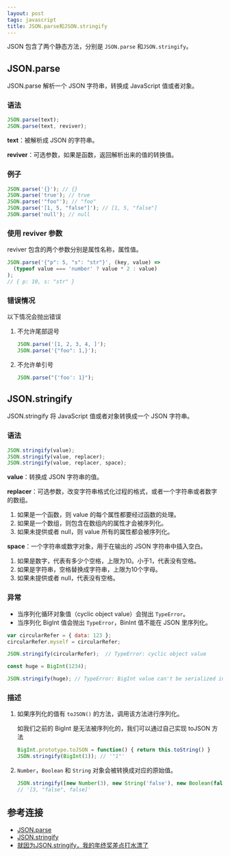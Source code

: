 ```yaml
---
layout: post
tags: javascript
title: JSON.parse和JSON.stringify
---
```

JSON 包含了两个静态方法，分别是 `JSON.parse` 和`JSON.stringify`。

## JSON.parse

JSON.parse 解析一个 JSON 字符串，转换成 JavaScript 值或者对象。

### 语法

```javascript
JSON.parse(text);
JSON.parse(text, reviver);
```

**text**：被解析成 JSON 的字符串。

**reviver**：可选参数，如果是函数，返回解析出来的值的转换值。

### 例子

```javascript
JSON.parse('{}'); // {}
JSON.parse('true'); // true
JSON.parse('"foo"'); // "foo"
JSON.parse('[1, 5, "false"]'); // [1, 5, "false"]
JSON.parse('null'); // null
```

### 使用 reviver 参数

reviver 包含的两个参数分别是属性名称，属性值。

```javascript
JSON.parse('{"p": 5, "s": "str"}', (key, value) =>
  (typeof value === 'number' ? value * 2 : value)
);
// { p: 10, s: "str" }
```

### 错误情况

以下情况会抛出错误

1. 不允许尾部逗号

    ```javascript
    JSON.parse('[1, 2, 3, 4, ]');
    JSON.parse('{"foo": 1,}');
    ```

2. 不允许单引号

    ```javascript
    JSON.parse("{'foo': 1}");
    ```

## JSON.stringify

JSON.stringify 将 JavaScript 值或者对象转换成一个 JSON 字符串。

### 语法

```javascript
JSON.stringify(value);
JSON.stringify(value, replacer);
JSON.stringify(value, replacer, space);
```

**value**：转换成 JSON 字符串的值。

**replacer**：可选参数，改变字符串格式化过程的格式，或者一个字符串或者数字的数组。

  1. 如果是一个函数，则 value 的每个属性都要经过函数的处理。
  2. 如果是一个数组，则包含在数组内的属性才会被序列化。
  3. 如果未提供或者 null，则 value 所有的属性都会被序列化。

**space**：一个字符串或数字对象，用于在输出的 JSON 字符串中插入空白。

  1. 如果是数字，代表有多少个空格，上限为10。小于1，代表没有空格。
  2. 如果是字符串，空格替换成字符串，上限为10个字母。
  3. 如果未提供或者 null，代表没有空格。

### 异常

- 当序列化循环对象值（cyclic object value）会抛出 `TypeError`。
- 当序列化 BigInt 值会抛出 `TypeError`，BinInt 值不能在 JSON 里序列化。

```javascript
var circularRefer = { data: 123 };
circularRefer.myself = circularRefer;

JSON.stringify(circularRefer);  // TypeError: cyclic object value
```

```javascript
const huge = BigInt(1234);

JSON.stringify(huge); // TypeError: BigInt value can't be serialized in JSON
```

### 描述

1. 如果序列化的值有 `toJSON()` 的方法，调用该方法进行序列化。

    如我们之前的 BigInt 是无法被序列化的，我们可以通过自己实现 toJSON 方法

    ```javascript
    BigInt.prototype.toJSON = function() { return this.toString() }
    JSON.stringify(BigInt(1)); // '"1"'
    ```

2. `Number`，`Boolean` 和 `String` 对象会被转换成对应的原始值。

   ```javascript
   JSON.stringify([new Number(3), new String('false'), new Boolean(false)]);
   // '[3, "false", false]'
   ```

## 参考连接

- [JSON.parse](https://developer.mozilla.org/en-US/docs/Web/JavaScript/Reference/Global_Objects/JSON/parse)
- [JSON.stringify](https://developer.mozilla.org/en-US/docs/Web/JavaScript/Reference/Global_Objects/JSON/stringify)
- [就因为JSON.stringify，我的年终奖差点打水漂了](https://juejin.cn/post/7017588385615200270?share_token=a3d3ac9f-a9a6-4c0c-a930-d99440f8c367)
